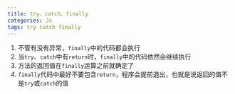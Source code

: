```yaml
---
title: try、catch、finally
categories: Js
tags: try catch finally
---
```


1. 不管有没有异常，`finally`中的代码都会执行
2. 当`try`、`catch`中有`return`时，`finally`中的代码依然会继续执行
3. 方法的返回值在`finally`运算之前就确定了
4. `finally`代码中最好不要包含`return`，程序会提前退出，也就是说返回的值不是`try`或`catch`的值

